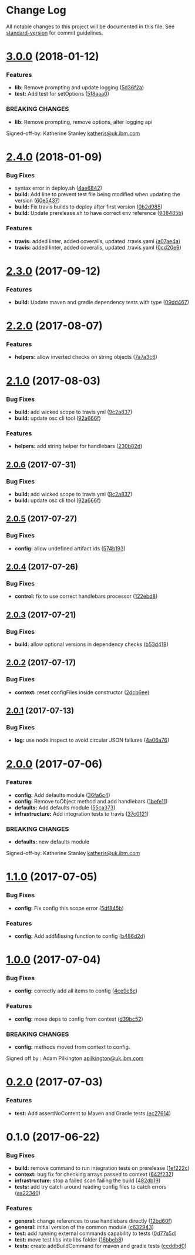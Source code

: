 # Change Log

All notable changes to this project will be documented in this file. See [standard-version](https://github.com/conventional-changelog/standard-version) for commit guidelines.

<a name="3.0.0"></a>
# [3.0.0](https://github.com/ibm-developer/java-codegen-common/compare/v2.4.0...v3.0.0) (2018-01-12)


### Features

* **lib:** Remove prompting and update logging ([5d36f2a](https://github.com/ibm-developer/java-codegen-common/commit/5d36f2a))
* **test:** Add test for setOptions ([5f8aaa0](https://github.com/ibm-developer/java-codegen-common/commit/5f8aaa0))


### BREAKING CHANGES

* **lib:** Remove prompting, remove options, alter logging api

Signed-off-by: Katherine Stanley <katheris@uk.ibm.com>



<a name="2.4.0"></a>
# [2.4.0](https://github.com/ibm-developer/java-codegen-common/compare/v2.3.0...v2.4.0) (2018-01-09)


### Bug Fixes

* syntax error in deploy.sh ([4ae6842](https://github.com/ibm-developer/java-codegen-common/commit/4ae6842))
* **build:** Add line to prevent test file being modified when updating the version ([60e5437](https://github.com/ibm-developer/java-codegen-common/commit/60e5437))
* **build:** Fix travis builds to deploy after first version ([0b2d985](https://github.com/ibm-developer/java-codegen-common/commit/0b2d985))
* **build:** Update prerelease.sh to have correct env reference ([938485b](https://github.com/ibm-developer/java-codegen-common/commit/938485b))


### Features

* **travis:** added linter, added coveralls, updated .travis.yaml ([a07ae4a](https://github.com/ibm-developer/java-codegen-common/commit/a07ae4a))
* **travis:** added linter, added coveralls, updated .travis.yaml ([0cd20e9](https://github.com/ibm-developer/java-codegen-common/commit/0cd20e9))



<a name="2.3.0"></a>
# [2.3.0](https://github.ibm.com/arf/java-codegen-common/compare/v2.2.0...v2.3.0) (2017-09-12)


### Features

* **build:** Update maven and gradle dependency tests with type ([09dd467](https://github.ibm.com/arf/java-codegen-common/commit/09dd467))



<a name="2.2.0"></a>
# [2.2.0](https://github.ibm.com/arf/java-codegen-common/compare/v2.1.0...v2.2.0) (2017-08-07)


### Features

* **helpers:** allow inverted checks on string objects ([7a7a3c6](https://github.ibm.com/arf/java-codegen-common/commit/7a7a3c6))



<a name="2.1.0"></a>
# [2.1.0](https://github.ibm.com/arf/java-codegen-common/compare/v2.0.5...v2.1.0) (2017-08-03)


### Bug Fixes

* **build:** add wicked scope to travis yml ([9c2a837](https://github.ibm.com/arf/java-codegen-common/commit/9c2a837))
* **build:** update osc cli tool ([92a666f](https://github.ibm.com/arf/java-codegen-common/commit/92a666f))


### Features

* **helpers:** add string helper for handlebars ([230b82d](https://github.ibm.com/arf/java-codegen-common/commit/230b82d))



<a name="2.0.6"></a>
## [2.0.6](https://github.ibm.com/arf/java-codegen-common/compare/v2.0.5...v2.0.6) (2017-07-31)


### Bug Fixes

* **build:** add wicked scope to travis yml ([9c2a837](https://github.ibm.com/arf/java-codegen-common/commit/9c2a837))
* **build:** update osc cli tool ([92a666f](https://github.ibm.com/arf/java-codegen-common/commit/92a666f))



<a name="2.0.5"></a>
## [2.0.5](https://github.ibm.com/arf/java-codegen-common/compare/v2.0.4...v2.0.5) (2017-07-27)


### Bug Fixes

* **config:** allow undefined artifact ids ([574b193](https://github.ibm.com/arf/java-codegen-common/commit/574b193))



<a name="2.0.4"></a>
## [2.0.4](https://github.ibm.com/arf/java-codegen-common/compare/v2.0.3...v2.0.4) (2017-07-26)


### Bug Fixes

* **control:** fix to use correct handlebars processor ([122ebd8](https://github.ibm.com/arf/java-codegen-common/commit/122ebd8))



<a name="2.0.3"></a>
## [2.0.3](https://github.ibm.com/arf/java-codegen-common/compare/v2.0.2...v2.0.3) (2017-07-21)


### Bug Fixes

* **build:** allow optional versions in dependency checks ([b53d419](https://github.ibm.com/arf/java-codegen-common/commit/b53d419))



<a name="2.0.2"></a>
## [2.0.2](https://github.ibm.com/arf/java-codegen-common/compare/v2.0.1...v2.0.2) (2017-07-17)


### Bug Fixes

* **context:** reset configFiles inside constructor ([2dcb6ee](https://github.ibm.com/arf/java-codegen-common/commit/2dcb6ee))



<a name="2.0.1"></a>
## [2.0.1](https://github.ibm.com/arf/java-codegen-common/compare/v2.0.0...v2.0.1) (2017-07-13)


### Bug Fixes

* **log:** use node inspect to avoid circular JSON failures ([4a06a76](https://github.ibm.com/arf/java-codegen-common/commit/4a06a76))



<a name="2.0.0"></a>
# [2.0.0](https://github.ibm.com/arf/java-codegen-common/compare/v1.1.0...v2.0.0) (2017-07-06)


### Features

* **config:** Add defaults module ([36fa6c4](https://github.ibm.com/arf/java-codegen-common/commit/36fa6c4))
* **config:** Remove toObject method and add handlebars ([1befe11](https://github.ibm.com/arf/java-codegen-common/commit/1befe11))
* **defaults:** Add defaults module ([55ca373](https://github.ibm.com/arf/java-codegen-common/commit/55ca373))
* **infrastructure:** Add integration tests to travis ([37c0121](https://github.ibm.com/arf/java-codegen-common/commit/37c0121))


### BREAKING CHANGES

* **defaults:** new defaults module

Signed-off-by: Katherine Stanley <katheris@uk.ibm.com>



<a name="1.1.0"></a>
# [1.1.0](https://github.ibm.com/arf/java-codegen-common/compare/v1.0.0...v1.1.0) (2017-07-05)


### Bug Fixes

* **config:** Fix config this scope error ([5df845b](https://github.ibm.com/arf/java-codegen-common/commit/5df845b))


### Features

* **config:** Add addMissing function to config ([b486d2d](https://github.ibm.com/arf/java-codegen-common/commit/b486d2d))



<a name="1.0.0"></a>
# [1.0.0](https://github.ibm.com/arf/java-codegen-common/compare/v0.2.0...v1.0.0) (2017-07-04)


### Bug Fixes

* **config:** correctly add all items to config ([4ce9e8c](https://github.ibm.com/arf/java-codegen-common/commit/4ce9e8c))


### Features

* **config:** move deps to config from context ([d39bc52](https://github.ibm.com/arf/java-codegen-common/commit/d39bc52))


### BREAKING CHANGES

* **config:** methods moved from context to config.

Signed off by : Adam Pilkington apilkington@uk.ibm.com



<a name="0.2.0"></a>
# [0.2.0](https://github.ibm.com/arf/java-codegen-common/compare/v0.1.0...v0.2.0) (2017-07-03)


### Features

* **test:** Add assertNoContent to Maven and Gradle tests ([ec27614](https://github.ibm.com/arf/java-codegen-common/commit/ec27614))



<a name="0.1.0"></a>
# 0.1.0 (2017-06-22)


### Bug Fixes

* **build:** remove command to run integration tests on prerelease ([1ef222c](https://github.ibm.com/arf/java-codegen-common/commit/1ef222c))
* **context:** bug fix for checking arrays passed to context ([642f232](https://github.ibm.com/arf/java-codegen-common/commit/642f232))
* **infrastructure:** stop a failed scan failing the build ([482db19](https://github.ibm.com/arf/java-codegen-common/commit/482db19))
* **tests:** add try catch around reading config files to catch errors ([aa22340](https://github.ibm.com/arf/java-codegen-common/commit/aa22340))


### Features

* **general:** change references to use handlebars directly ([12bd60f](https://github.ibm.com/arf/java-codegen-common/commit/12bd60f))
* **general:** initial version of the common module ([c632943](https://github.ibm.com/arf/java-codegen-common/commit/c632943))
* **test:** add running external commands capability to tests ([0d77a5d](https://github.ibm.com/arf/java-codegen-common/commit/0d77a5d))
* **test:** move test libs into libs folder ([16bbeb8](https://github.ibm.com/arf/java-codegen-common/commit/16bbeb8))
* **tests:** create addBuildCommand for maven and gradle tests ([ccddbd0](https://github.ibm.com/arf/java-codegen-common/commit/ccddbd0))
